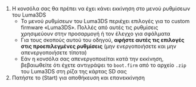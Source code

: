 1. Η κονσόλα σας θα πρέπει να έχει κάνει εκκίνηση στο μενού ρυθμίσεων του Luma3DS
    - Το μενού ρυθμίσεων του Luma3DS περιέχει επιλογές για το custom firmware «Luma3DS». Πολλές από αυτές τις ρυθμίσεις χρησιμεύουν στην προσαρμογή ή τον έλεγχο για σφάλματα
    - Για τους σκοπούς αυτού του οδηγού, **αφήστε αυτές τις επιλογές στις προεπιλεγμένες ρυθμίσεις** (μην ενεργοποιήσετε και μην απενεργοποιήσετε τίποτα)
    - Εάν η κονσόλα σας απενεργοποιείται κατά την εκκίνηση, βεβαιωθείτε ότι έχετε αντιγράψει το `boot.firm` από το αρχείο `.zip` του Luma3DS στη ρίζα της κάρτας SD σας
2. Πατήστε το (Start) για αποθήκευση και επανεκκίνηση
